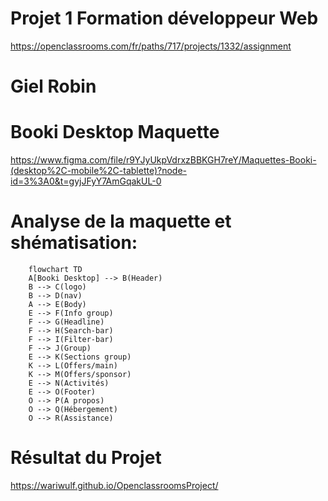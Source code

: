 # Projet 1 Formation développeur Web
https://openclassrooms.com/fr/paths/717/projects/1332/assignment
# Giel Robin

# Booki Desktop Maquette
https://www.figma.com/file/r9YJyUkpVdrxzBBKGH7reY/Maquettes-Booki-(desktop%2C-mobile%2C-tablette)?node-id=3%3A0&t=gyjJFyY7AmGqakUL-0

# Analyse de la maquette et shématisation:

```mermaid
    flowchart TD
    A[Booki Desktop] --> B(Header)
    B --> C(logo)
    B --> D(nav)
    A --> E(Body)
    E --> F(Info group)
    F --> G(Headline)
    F --> H(Search-bar)
    F --> I(Filter-bar)
    F --> J(Group)
    E --> K(Sections group)
    K --> L(Offers/main)
    K --> M(Offers/sponsor)
    E --> N(Activités)
    E --> O(Footer)
    O --> P(A propos)
    O --> Q(Hébergement)
    O --> R(Assistance)
```
# Résultat du Projet
https://wariwulf.github.io/OpenclassroomsProject/
